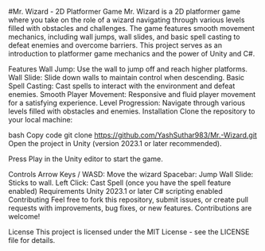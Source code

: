 #Mr. Wizard - 2D Platformer Game
Mr. Wizard is a 2D platformer game where you take on the role of a wizard navigating through various levels filled with obstacles and challenges. The game features smooth movement mechanics, including wall jumps, wall slides, and basic spell casting to defeat enemies and overcome barriers. This project serves as an introduction to platformer game mechanics and the power of Unity and C#.

Features
Wall Jump: Use the wall to jump off and reach higher platforms.
Wall Slide: Slide down walls to maintain control when descending.
Basic Spell Casting: Cast spells to interact with the environment and defeat enemies.
Smooth Player Movement: Responsive and fluid player movement for a satisfying experience.
Level Progression: Navigate through various levels filled with obstacles and enemies.
Installation
Clone the repository to your local machine:

bash
Copy code
git clone https://github.com/YashSuthar983/Mr.-Wizard.git
Open the project in Unity (version 2023.1 or later recommended).

Press Play in the Unity editor to start the game.

Controls
Arrow Keys / WASD: Move the wizard
Spacebar: Jump
Wall Slide: Sticks to wall.
Left Click: Cast Spell (once you have the spell feature enabled)
Requirements
Unity 2023.1 or later
C# scripting enabled
Contributing
Feel free to fork this repository, submit issues, or create pull requests with improvements, bug fixes, or new features. Contributions are welcome!

License
This project is licensed under the MIT License - see the LICENSE file for details.

